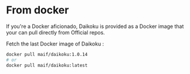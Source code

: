 # From docker

If you're a Docker aficionado, Daikoku is provided as a Docker image that your can pull directly from Official repos.

Fetch the last Docker image of Daikoku :

```sh
docker pull maif/daikoku:1.0.14
# or 
docker pull maif/daikoku:latest
```